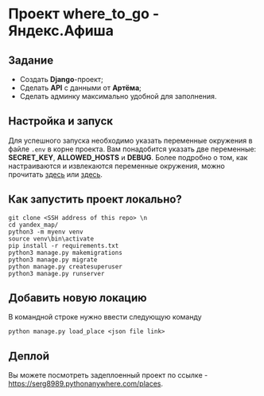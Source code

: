 # Проект where_to_go - Яндекс.Афиша

## Задание
- Создать **Django**-проект;
- Сделать **API** с данными от **Артёма**;
- Сделать админку максимально удобной для заполнения.

## Настройка и запуск
Для успешного запуска необходимо указать переменные окружения в файле `.env` в корне проекта.
Вам понадобится указать две переменные: **SECRET_KEY**, **ALLOWED_HOSTS** и **DEBUG**.
Более подробно о том, как настраиваются и извлекаются переменные окружения, можно прочитать [здесь](https://pypi.org/project/environs/) или [здесь](https://docs.djangoproject.com/en/4.1/ref/settings/).

## Как запустить проект локально?
```
git clone <SSH address of this repo> \n
cd yandex_map/
python3 -m myenv venv
source venv\bin\activate
pip install -r requirements.txt
python3 manage.py makemigrations
python3 manage.py migrate
python manage.py createsuperuser
python3 manage.py runserver
```

## Добавить новую локацию
В командной строке нужно ввести следующую команду
```
python manage.py load_place <json file link>
```

## Деплой
Вы можете посмотреть задеплоенный проект по ссылке - https://serg8989.pythonanywhere.com/places.
